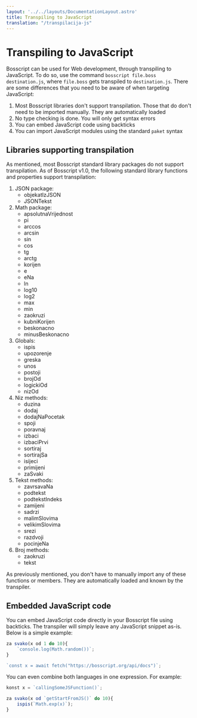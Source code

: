 ```yaml
---
layout: '../../layouts/DocumentationLayout.astro'
title: Transpiling to JavaScript
translation: "/transpilacija-js"
---
```


# Transpiling to JavaScript

Bosscript can be used for Web development, through transpiling to JavaScript. To do so, use the command 
`bosscript file.boss destination.js`, where `file.boss` gets transpiled to `destination.js`. There are some differences
that you need to be aware of when targeting JavaScript:
1. Most Bosscript libraries don't support transpilation. Those that do don't need to be imported manually. They are
automatically loaded
2. No type checking is done. You will only get syntax errors
3. You can embed JavaScript code using backticks
4. You can import JavaScript modules using the standard `paket` syntax


## Libraries supporting transpilation

As mentioned, most Bosscript standard library packages do not support transpilation. As of Bosscript v1.0, the following 
standard library functions and properties support transpilation:
1. JSON package:
   * objekatIzJSON
   * JSONTekst
2. Math package:
   * apsolutnaVrijednost
   *  pi
   *  arccos
   *  arcsin
   *  sin
   *  cos
   *  tg
   *  arctg
   *  korijen
   *  e
   *  eNa
   *  ln
   *  log10
   *  log2
   *  max
   *  min
   *  zaokruzi
   *  kubniKorijen
   *  beskonacno
   *  minusBeskonacno
3. Globals:
   * ispis
   * upozorenje
   * greska
   * unos
   * postoji
   * brojOd
   * logickiOd
   * nizOd
4. Niz methods:
   * duzina
   *  dodaj
   *  dodajNaPocetak
   *  spoji
   *  poravnaj
   *  izbaci
   *  izbaciPrvi
   *  sortiraj
   *  sortirajSa
   *  isijeci
   *  primijeni
   *  zaSvaki
5. Tekst methods:
   * zavrsavaNa
   *  podtekst
   *  podtekstIndeks
   *  zamijeni
   *  sadrzi
   *  malimSlovima
   *  velikimSlovima
   *  srezi
   *  razdvoji
   *  pocinjeNa 
6. Broj methods: 
   * zaokruzi
   * tekst

As previously mentioned, you don't have to manually import any of these functions or members. They are automatically loaded
and known by the transpiler.

## Embedded JavaScript code

You can embed JavaScript code directly in your Bosscript file using backticks. The transpiler will simply leave any JavaScript
snippet as-is. Below is a simple example:

```typescript
za svako(x od 1 do 10){
    `console.log(Math.random())`;
}

`const x = await fetch("https://bosscript.org/api/docs")`;
```

You can even combine both languages in one expression. For example:

```typescript
konst x = `callingSomeJSFunction()`;

za svako(x od `getStartFromJS()` do 10){
    ispis(`Math.exp(x)`);
}
```

